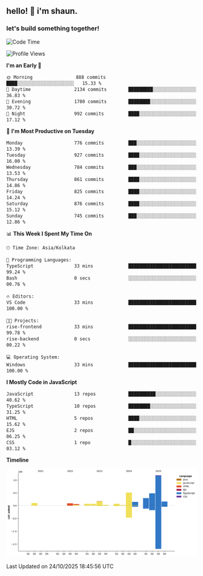 ## hello! 👋 i'm shaun. 
### let's build something together!
<!--START_SECTION:waka-->
![Code Time](http://img.shields.io/badge/Code%20Time-462%20hrs%208%20mins-blue)

![Profile Views](http://img.shields.io/badge/Profile%20Views-0-blue)

**I'm an Early 🐤** 

```text
🌞 Morning                888 commits         ████░░░░░░░░░░░░░░░░░░░░░   15.33 % 
🌆 Daytime                2134 commits        █████████░░░░░░░░░░░░░░░░   36.83 % 
🌃 Evening                1780 commits        ████████░░░░░░░░░░░░░░░░░   30.72 % 
🌙 Night                  992 commits         ████░░░░░░░░░░░░░░░░░░░░░   17.12 % 
```
📅 **I'm Most Productive on Tuesday** 

```text
Monday                   776 commits         ███░░░░░░░░░░░░░░░░░░░░░░   13.39 % 
Tuesday                  927 commits         ████░░░░░░░░░░░░░░░░░░░░░   16.00 % 
Wednesday                784 commits         ███░░░░░░░░░░░░░░░░░░░░░░   13.53 % 
Thursday                 861 commits         ████░░░░░░░░░░░░░░░░░░░░░   14.86 % 
Friday                   825 commits         ████░░░░░░░░░░░░░░░░░░░░░   14.24 % 
Saturday                 876 commits         ████░░░░░░░░░░░░░░░░░░░░░   15.12 % 
Sunday                   745 commits         ███░░░░░░░░░░░░░░░░░░░░░░   12.86 % 
```


📊 **This Week I Spent My Time On** 

```text
🕑︎ Time Zone: Asia/Kolkata

💬 Programming Languages: 
TypeScript               33 mins             █████████████████████████   99.24 % 
Bash                     0 secs              ░░░░░░░░░░░░░░░░░░░░░░░░░   00.76 % 

🔥 Editors: 
VS Code                  33 mins             █████████████████████████   100.00 % 

🐱‍💻 Projects: 
rise-frontend            33 mins             █████████████████████████   99.78 % 
rise-backend             0 secs              ░░░░░░░░░░░░░░░░░░░░░░░░░   00.22 % 

💻 Operating System: 
Windows                  33 mins             █████████████████████████   100.00 % 
```

**I Mostly Code in JavaScript** 

```text
JavaScript               13 repos            ██████████░░░░░░░░░░░░░░░   40.62 % 
TypeScript               10 repos            ████████░░░░░░░░░░░░░░░░░   31.25 % 
HTML                     5 repos             ████░░░░░░░░░░░░░░░░░░░░░   15.62 % 
EJS                      2 repos             ██░░░░░░░░░░░░░░░░░░░░░░░   06.25 % 
CSS                      1 repo              █░░░░░░░░░░░░░░░░░░░░░░░░   03.12 % 
```



**Timeline**

![Lines of Code chart](https://raw.githubusercontent.com/ShaunDaniel/ShaunDaniel/main/assets/bar_graph.png)


 Last Updated on 24/10/2025 18:45:56 UTC
<!--END_SECTION:waka-->
